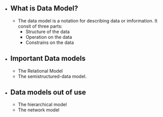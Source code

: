 - ## What is Data Model?
	- The data model is a notation for describing data or imformation. It consit of three parts:
		- Structure of the data
		- Operation on the data
		- Constrains on the data
- ## Important Data models
	- The Relational Model
	- The semistructured-data model.
- ## Data models out of use
	- The hierarchical model
	- The network model